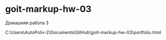 # goit-markup-hw-03
Домашняя работа 3


C:\Users\AutoPoliv-2\Documents\GitHub\goit-markup-hw-03\portfolio.html